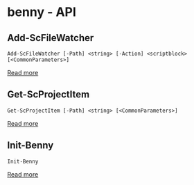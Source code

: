 # benny - API

##  Add-ScFileWatcher
    Add-ScFileWatcher [-Path] <string> [-Action] <scriptblock> [<CommonParameters>]


 [Read more](Add-ScFileWatcher.md)
##  Get-ScProjectItem
    Get-ScProjectItem [-Path] <string> [<CommonParameters>]


 [Read more](Get-ScProjectItem.md)
##  Init-Benny
    Init-Benny


 [Read more](Init-Benny.md)

